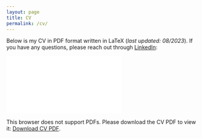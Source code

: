 ```yaml
---
layout: page
title: CV
permalink: /cv/
---
```


Below is my CV in PDF format written in LaTeX (*last updated: 08/2023*). If you have any questions, please reach out through [LinkedIn](http://www.linkedin.com/in/goseind):

<object data="/assets/cv_domenic_gosein.pdf" type="application/pdf" width="700px" height="700px">
    <embed src="/assets/cv_domenic_gosein.pdf">
        <p>This browser does not support PDFs. Please download the CV PDF to view it: <a href="/assets/cv_domenic_gosein.pdf">Download CV PDF</a>.<p>
    </embed>
</object>
